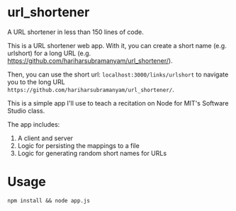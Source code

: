 # url_shortener
A URL shortener in less than 150 lines of code.

This is a URL shortener web app. With it, you can create a short name (e.g. urlshort) for a long URL (e.g. https://github.com/hariharsubramanyam/url_shortener/).

Then, you can use the short url: `localhost:3000/links/urlshort` to navigate you to the long URL `https://github.com/hariharsubramanyam/url_shortener/`.

This is a simple app I'll use to teach a recitation on Node for MIT's Software Studio class.

The app includes:

1. A client and server
2. Logic for persisting the mappings to a file
3. Logic for generating random short names for URLs

# Usage

```
npm install && node app.js
```

